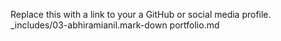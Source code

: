 Replace this with a link to your a GitHub or social media profile.
_includes/03-abhiramianil.mark-down portfolio.md
